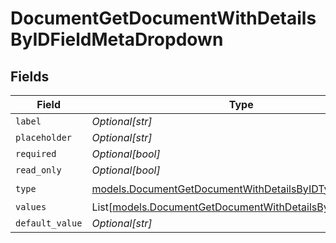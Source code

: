 # DocumentGetDocumentWithDetailsByIDFieldMetaDropdown


## Fields

| Field                                                                                                                | Type                                                                                                                 | Required                                                                                                             | Description                                                                                                          |
| -------------------------------------------------------------------------------------------------------------------- | -------------------------------------------------------------------------------------------------------------------- | -------------------------------------------------------------------------------------------------------------------- | -------------------------------------------------------------------------------------------------------------------- |
| `label`                                                                                                              | *Optional[str]*                                                                                                      | :heavy_minus_sign:                                                                                                   | N/A                                                                                                                  |
| `placeholder`                                                                                                        | *Optional[str]*                                                                                                      | :heavy_minus_sign:                                                                                                   | N/A                                                                                                                  |
| `required`                                                                                                           | *Optional[bool]*                                                                                                     | :heavy_minus_sign:                                                                                                   | N/A                                                                                                                  |
| `read_only`                                                                                                          | *Optional[bool]*                                                                                                     | :heavy_minus_sign:                                                                                                   | N/A                                                                                                                  |
| `type`                                                                                                               | [models.DocumentGetDocumentWithDetailsByIDTypeDropdown](../models/documentgetdocumentwithdetailsbyidtypedropdown.md) | :heavy_check_mark:                                                                                                   | N/A                                                                                                                  |
| `values`                                                                                                             | List[[models.DocumentGetDocumentWithDetailsByIDValue3](../models/documentgetdocumentwithdetailsbyidvalue3.md)]       | :heavy_minus_sign:                                                                                                   | N/A                                                                                                                  |
| `default_value`                                                                                                      | *Optional[str]*                                                                                                      | :heavy_minus_sign:                                                                                                   | N/A                                                                                                                  |